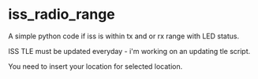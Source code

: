 # iss_radio_range
A simple python code if iss is within tx and or rx range with LED status.

ISS TLE must be updated everyday - i'm working on an updating tle script. 

You need to insert your location for selected location. 

